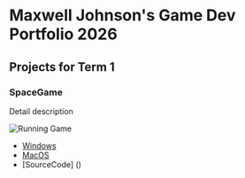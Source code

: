 # Maxwell Johnson's Game Dev Portfolio 2026

## Projects for Term 1

### SpaceGame

Detail description

![Running Game]()

* [Windows]()
* [MacOS]()
* [SourceCode] ()
